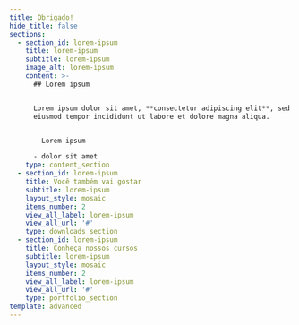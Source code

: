 ```yaml
---
title: Obrigado!
hide_title: false
sections:
  - section_id: lorem-ipsum
    title: lorem-ipsum
    subtitle: lorem-ipsum
    image_alt: lorem-ipsum
    content: >-
      ## Lorem ipsum


      Lorem ipsum dolor sit amet, **consectetur adipiscing elit**, sed do
      eiusmod tempor incididunt ut labore et dolore magna aliqua.


      - Lorem ipsum

      - dolor sit amet
    type: content_section
  - section_id: lorem-ipsum
    title: Você também vai gostar
    subtitle: lorem-ipsum
    layout_style: mosaic
    items_number: 2
    view_all_label: lorem-ipsum
    view_all_url: '#'
    type: downloads_section
  - section_id: lorem-ipsum
    title: Conheça nossos cursos
    subtitle: lorem-ipsum
    layout_style: mosaic
    items_number: 2
    view_all_label: lorem-ipsum
    view_all_url: '#'
    type: portfolio_section
template: advanced
---
```

